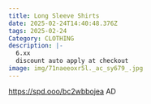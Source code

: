 ```yaml
---
title: Long Sleeve Shirts
date: 2025-02-24T14:40:48.376Z
tags: 2025-02-24
Category: CLOTHING
description: |-
  6.xx
  discount auto apply at checkout
image: img/71naeeoxr5l._ac_sy679_.jpg
---
```

 https://spd.ooo/bc2wbbojea
AD
